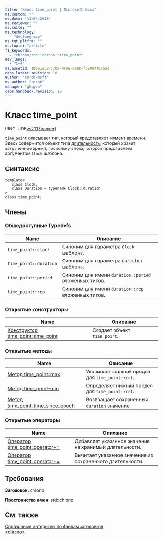 ```yaml
---
title: "Класс time_point | Microsoft Docs"
ms.custom: ""
ms.date: "11/04/2016"
ms.reviewer: ""
ms.suite: ""
ms.technology: 
  - "devlang-cpp"
ms.tgt_pltfrm: ""
ms.topic: "article"
f1_keywords: 
  - "chrono/std::chrono::time_point"
dev_langs: 
  - "C++"
ms.assetid: 18be1e52-57b9-489a-8a9b-f58894f0aaad
caps.latest.revision: 10
author: "corob-msft"
ms.author: "corob"
manager: "ghogen"
caps.handback.revision: 10
---
```

# Класс time_point
[!INCLUDE[vs2017banner](../assembler/inline/includes/vs2017banner.md)]

`time_point` описывает тип, который представляет момент времени.  Здесь содержится объект типа [длительность](../standard-library/duration-class.md), который хранит затраченное время, поскольку эпоха, которая представлена аргументом `Clock` шаблона.  
  
## Синтаксис  
  
```  
template<  
   class Clock,  
   class Duration = typename Clock::duration  
>  
class time_point;  
```  
  
## Члены  
  
### Общедоступные Typedefs  
  
|Name|Описание|  
|----------|--------------|  
|`time_point::clock`|Синоним для параметра `Clock` шаблона.|  
|`time_point::duration`|Синоним для параметра `Duration` шаблона.|  
|`time_point::period`|Синоним для имени `duration::period` вложенных типов.|  
|`time_point::rep`|Синоним для имени `duration::rep` вложенных типов.|  
  
### Открытые конструкторы  
  
|Name|Описание|  
|----------|--------------|  
|[Конструктор time\_point::time\_point](../Topic/time_point::time_point%20Constructor.md)|Создает объект `time_point`.|  
  
### Открытые методы  
  
|Name|Описание|  
|----------|--------------|  
|[Метод time\_point::max](../Topic/time_point::max%20Method.md)|Указывает верхний предел для `time_point::ref`.|  
|[Метод time\_point::min](../Topic/time_point::min%20Method.md)|Определяет нижний предел для `time_point::ref`.|  
|[Метод time\_point::time\_since\_epoch](../Topic/time_point::time_since_epoch%20Method.md)|Возвращает сохраненный `duration` значение.|  
  
### Открытые операторы  
  
|Name|Описание|  
|----------|--------------|  
|[Оператор time\_point::operator\+\=](../Topic/time_point::operator+=%20Operator.md)|Добавляет указанное значение на хранимый длительности.|  
|[Оператор time\_point::operator\-\=](../Topic/time_point::operator-=%20Operator.md)|Вычитает указанное значение из сохраненного длительности.|  
  
## Требования  
 **Заголовок:**  chrono  
  
 **Пространство имен:**  std::chrono  
  
## См. также  
 [Справочные материалы по файлам заголовков](../standard-library/cpp-standard-library-header-files.md)   
 [\<chrono\>](../standard-library/chrono.md)